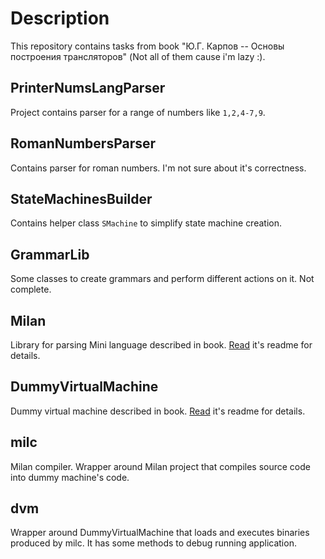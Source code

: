 # Description

This repository contains tasks from book "Ю.Г. Карпов -- Основы построения трансляторов"
(Not all of them cause i'm lazy :).

## PrinterNumsLangParser

Project contains parser for a range of numbers like `1,2,4-7,9`.

## RomanNumbersParser

Contains parser for roman numbers. I'm not sure about it's correctness.

## StateMachinesBuilder

Contains helper class `SMachine` to simplify state machine creation.

## GrammarLib

Some classes to create grammars and perform different actions on it. Not complete.

## Milan

Library for parsing Mini language described in book. [Read](Milan/README.md) it's readme for details.

## DummyVirtualMachine

Dummy virtual machine described in book. [Read](DummyVirtualMachine/README.md) it's readme for details.

## milc

Milan compiler. Wrapper around Milan project that compiles source code into dummy machine's code.

## dvm

Wrapper around DummyVirtualMachine that loads and executes binaries produced by milc. It has some methods
to debug running application.

